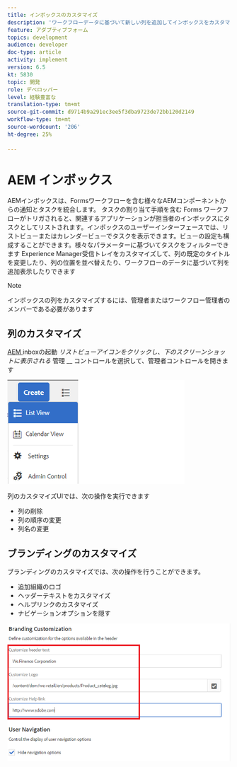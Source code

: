 ```yaml
---
title: インボックスのカスタマイズ
description: 'ワークフローデータに基づいて新しい列を追加してインボックスをカスタマイズする '
feature: アダプティブフォーム
topics: development
audience: developer
doc-type: article
activity: implement
version: 6.5
kt: 5830
topic: 開発
role: デベロッパー
level: 経験豊富な
translation-type: tm+mt
source-git-commit: d9714b9a291ec3ee5f3dba9723de72bb120d2149
workflow-type: tm+mt
source-wordcount: '206'
ht-degree: 25%

---
```


# AEM インボックス

AEMインボックスは、Formsワークフローを含む様々なAEMコンポーネントからの通知とタスクを統合します。 タスクの割り当て手順を含む Forms ワークフローがトリガされると、関連するアプリケーションが担当者のインボックスにタスクとしてリストされます。インボックスのユーザーインターフェースでは、リストビューまたはカレンダービューでタスクを表示できます。ビューの設定も構成することができます。様々なパラメーターに基づいてタスクをフィルターできます
Experience Manager受信トレイをカスタマイズして、列の既定のタイトルを変更したり、列の位置を並べ替えたり、ワークフローのデータに基づいて列を追加表示したりできます


>[!NOTE]
>
>インボックスの列をカスタマイズするには、管理者またはワークフロー管理者のメンバーである必要があります

## 列のカスタマイズ

[AEM ](http://localhost:4502/aem/inbox)
inboxの起動 _リストビューアイコンをクリックし、下のスクリーンショットに表示される_ 管理 __ コントロールを選択して、管理者コントロールを開きます

![admin-control](assets/open-customization.png)

列のカスタマイズUIでは、次の操作を実行できます

* 列の削除
* 列の順序の変更
* 列名の変更

## ブランディングのカスタマイズ

ブランディングのカスタマイズでは、次の操作を行うことができます。

* 追加組織のロゴ
* ヘッダーテキストをカスタマイズ
* ヘルプリンクのカスタマイズ
* ナビゲーションオプションを隠す

![inbox-branding](assets/branding-customization.PNG)
